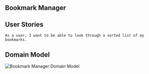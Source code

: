  ## Bookmark Manager

 ## User Stories
```As a user, I want to be able to look through a sorted list of my bookmarks.```

 ## Domain Model
![Bookmark Manager Domain Model](./images/Bookmarkdomain.png)
